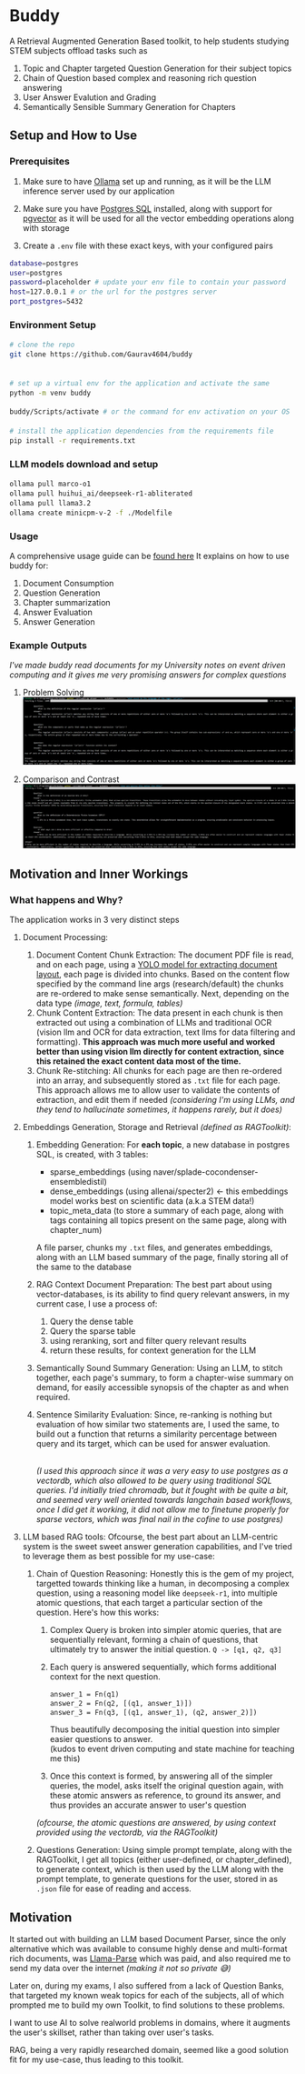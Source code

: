 # Buddy

A Retrieval Augmented Generation Based toolkit, to help students studying STEM subjects offload tasks such as

1. Topic and Chapter targeted Question Generation for their subject topics
2. Chain of Question based complex and reasoning rich question answering
3. User Answer Evalution and Grading
4. Semantically Sensible Summary Generation for Chapters

## Setup and How to Use

### Prerequisites

1. Make sure to have [Ollama](https://ollama.com/download) set up and running, as it will be the LLM inference server used by our application

2. Make sure you have [Postgres SQL](https://www.postgresql.org/download/) installed, along with support for [pgvector](https://github.com/pgvector/pgvector?tab=readme-ov-file#installation) as it will be used for all the vector embedding operations along with storage

3. Create a `.env` file with these exact keys, with your configured pairs

```bash
database=postgres
user=postgres
password=placeholder # update your env file to contain your password
host=127.0.0.1 # or the url for the postgres server
port_postgres=5432
```

### Environment Setup

```bash
# clone the repo
git clone https://github.com/Gaurav4604/buddy


# set up a virtual env for the application and activate the same
python -m venv buddy

buddy/Scripts/activate # or the command for env activation on your OS

# install the application dependencies from the requirements file
pip install -r requirements.txt
```

### LLM models download and setup

```bash
ollama pull marco-o1
ollama pull huihui_ai/deepseek-r1-abliterated
ollama pull llama3.2
ollama create minicpm-v-2 -f ./Modelfile
```

### Usage

A comprehensive usage guide can be [found here](./usage.md)
It explains on how to use buddy for:

1. Document Consumption
2. Question Generation
3. Chapter summarization
4. Answer Evaluation
5. Answer Generation

### Example Outputs

_I've made buddy read documents for my University notes on event driven computing and it gives me very promising answers for complex questions_

1. Problem Solving
   ![regex question](./readme_assets/question%20answer%201.png)

1. Comparison and Contrast
   ![comparison and contrast question](./readme_assets/question%20answer%202.png)

## Motivation and Inner Workings

### What happens and Why?

The application works in 3 very distinct steps

1.  Document Processing:<br/>

    1. Document Content Chunk Extraction: The document PDF file is read, and on each page, using a [YOLO model for extracting document layout](https://github.com/opendatalab/DocLayout-YOLO), each page is divided into chunks. Based on the content flow specified by the command line args (research/default) the chunks are re-ordered to make sense semantically. Next, depending on the data type _(image, text, formula, tables)_
    2. Chunk Content Extraction: The data present in each chunk is then extracted out using a combination of LLMs and traditional OCR (vision llm and OCR for data extraction, text llms for data filtering and formatting). **This approach was much more useful and worked better than using vision llm directly for content extraction, since this retained the exact content data most of the time.**
    3. Chunk Re-stitching: All chunks for each page are then re-ordered into an array, and subsequently stored as `.txt` file for each page. This approach allows me to allow user to validate the contents of extraction, and edit them if needed _(considering I'm using LLMs, and they tend to hallucinate sometimes, it happens rarely, but it does)_

2.  Embeddings Generation, Storage and Retrieval _(defined as RAGToolkit)_: <br/>

    1. Embedding Generation: For **each topic**, a new database in postgres SQL, is created, with 3 tables:

       - sparse_embeddings (using naver/splade-cocondenser-ensembledistil)
       - dense_embeddings (using allenai/specter2) <- this embeddings model works best on scientific data (a.k.a STEM data!)
       - topic_meta_data (to store a summary of each page, along with tags containing all topics present on the same page, along with chapter_num)

       A file parser, chunks my `.txt` files, and generates embeddings, along with an LLM based summary of the page, finally storing all of the same to the database

    2. RAG Context Document Preparation: The best part about using vector-databases, is its ability to find query relevant answers, in my current case, I use a process of: <br/>

       1. Query the dense table
       2. Query the sparse table
       3. using reranking, sort and filter query relevant results
       4. return these results, for context generation for the LLM

    3. Semantically Sound Summary Generation: Using an LLM, to stitch together, each page's summary, to form a chapter-wise summary on demand, for easily accessible synopsis of the chapter as and when required.

    4. Sentence Similarity Evaluation: Since, re-ranking is nothing but evaluation of how similar two statements are, I used the same, to build out a function that returns a similarity percentage between query and its target, which can be used for answer evaluation.

       <br/>_(I used this approach since it was a very easy to use postgres as a vectordb, which also allowed to be query using traditional SQL queries. I'd initially tried chromadb, but it fought with be quite a bit, and seemed very well oriented towards langchain based workflows, once I did get it working, it did not allow me to finetune properly for sparse vectors, which was final nail in the cofine to use postgres)_

3.  LLM based RAG tools: Ofcourse, the best part about an LLM-centric system is the sweet sweet answer generation capabilities, and I've tried to leverage them as best possible for my use-case:

    1. Chain of Question Reasoning: Honestly this is the gem of my project, targetted towards thinking like a human, in decomposing a complex question, using a reasoning model like `deepseek-r1`, into multiple atomic questions, that each target a particular section of the question. Here's how this works:

       1. Complex Query is broken into simpler atomic queries, that are sequentially relevant, forming a chain of questions, that ultimately try to answer the initial question. `Q -> [q1, q2, q3]`
       2. Each query is answered sequentially, which forms additional context for the next question.

          ```
          answer_1 = Fn(q1)
          answer_2 = Fn(q2, [(q1, answer_1)])
          answer_3 = Fn(q3, [(q1, answer_1), (q2, answer_2)])
          ```

          Thus beautifully decomposing the initial question into simpler easier questions to answer.
          </br>(kudos to event driven computing and state machine for teaching me this)

       3. Once this context is formed, by answering all of the simpler queries, the model, asks itself the original question again, with these atomic answers as reference, to ground its answer, and thus provides an accurate answer to user's question

       _(ofcourse, the atomic questions are answered, by using context provided using the vectordb, via the RAGToolkit)_

    2. Questions Generation: Using simple prompt template, along with the RAGToolkit, I get all topics (either user-defined, or chapter_defined), to generate context, which is then used by the LLM along with the prompt template, to generate questions for the user, stored in as `.json` file for ease of reading and access.

## Motivation

It started out with building an LLM based Document Parser, since the only alternative which was available
to consume highly dense and multi-format rich documents, was [Llama-Parse](https://docs.llamaindex.ai/en/stable/llama_cloud/llama_parse/) which was paid, and also required me to send my data over the internet _(making it not so private 😅)_

Later on, during my exams, I also suffered from a lack of Question Banks, that targeted my known weak topics for each of the subjects, all of which prompted me to build my own Toolkit, to find solutions to these problems.

I want to use AI to solve realworld problems in domains, where it augments the user's skillset, rather than taking over user's tasks.

RAG, being a very rapidly researched domain, seemed like a good solution fit for my use-case, thus leading to this toolkit.
